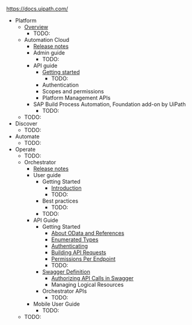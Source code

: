 https://docs.uipath.com/

* Platform
  * [Overview](overview.md)
    * TODO:
  * Automation Cloud
    * [Release notes](https://docs.uipath.com/automation-cloud/automation-cloud/latest/release-notes/release-notes-2025)
    * Admin guide
      * TODO:
    * API guide
      * [Getting started](automation-cloud.automation-cloud.latest.api-guide.about-this-guide.md)
        * TODO:
      * Authentication
      * Scopes and permissions
      * Platform Management APIs
    * SAP Build Process Automation, Foundation add-on by UiPath
      * TODO:
  * TODO:
* Discover
  * TODO:
* Automate
  * TODO:
* Operate
  * TODO:
  * Orchestrator
    * [Release notes](https://docs.uipath.com/orchestrator/automation-cloud/latest/release-notes/2025)
    * User guide
      * Getting Started
        * [Introduction](orchestrator.automation-cloud.latest.user-guide.introduction.md)
        * TODO:
      * Best practices
        * TODO:
      * TODO:
    * API Guide
      * Getting Started
        * [About OData and References](orchestrator.automation-cloud.latest.api-guide.about-odata-and-references.md)
        * [Enumerated Types](https://docs.uipath.com/orchestrator/automation-cloud/latest/api-guide/enumerated-types)
        * [Authenticating](automation-cloud.automation-cloud.latest.api-guide.about-this-guide.md)
        * [Building API Requests](orchestrator.automation-cloud.latest.api-guide.building-api-requests.md)
        * [Permissions Per Endpoint](orchestrator.automation-cloud.latest.api-guide.permissions-per-endpoint.md)
        * TODO:
      * [Swagger Definition](orchestrator.automation-cloud.latest.api-guide.read-me.md)
        * [Authorizing API Calls in Swagger](orchestrator.automation-cloud.latest.api-guide.authorizing-api-calls-in-swagger.md)
        * Managing Logical Resources
      * Orchestrator APIs
        * TODO:
    * Mobile User Guide
      * TODO:
  * TODO: